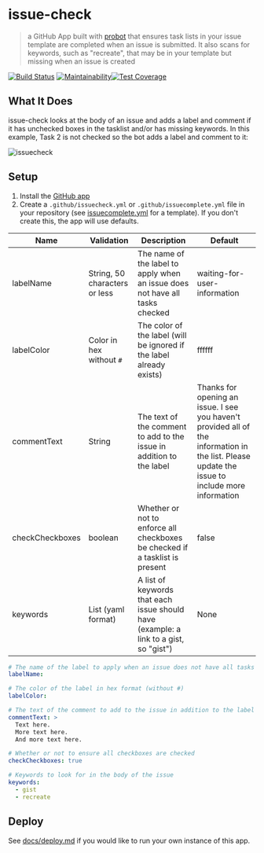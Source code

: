 # issue-check

> a GitHub App built with [probot](https://github.com/probot/probot) that ensures task lists in your issue template are completed when an issue is submitted. It also scans for keywords, such as "recreate", that may be in your template but missing when an issue is created

[![Build Status](https://travis-ci.com/stevenzeck/issue-check.svg?branch=master)](https://travis-ci.com/stevenzeck/issue-check) [![Maintainability](https://api.codeclimate.com/v1/badges/aed99cd708cf7634a18e/maintainability)](https://codeclimate.com/github/stevenzeck/issue-check/maintainability)[![Test Coverage](https://api.codeclimate.com/v1/badges/aed99cd708cf7634a18e/test_coverage)](https://codeclimate.com/github/stevenzeck/issue-check/test_coverage)

## What It Does

issue-check looks at the body of an issue and adds a label and comment if it has unchecked boxes in the tasklist and/or has missing keywords. In this example, Task 2 is not checked so the bot adds a label and comment to it:

![issuecheck](https://user-images.githubusercontent.com/8315038/76657935-f1f68a00-6540-11ea-9f38-57410f71a49a.png)

## Setup

1. Install the [GitHub app](https://github.com/apps/issue-check)
2. Create a `.github/issuecheck.yml` or `.github/issuecomplete.yml` file in your repository (see [issuecomplete.yml](issuecomplete.yml) for a template). If you don't create this, the app will use defaults.

| Name | Validation | Description | Default |
| --- | --- | --- | --- |
| labelName | String, 50 characters or less | The name of the label to apply when an issue does not have all tasks checked | waiting-for-user-information |
| labelColor | Color in hex without `#` | The color of the label (will be ignored if the label already exists) | ffffff |
| commentText | String | The text of the comment to add to the issue in addition to the label | Thanks for opening an issue. I see you haven't provided all of the information in the list. Please update the issue to include more information |
| checkCheckboxes | boolean | Whether or not to enforce all checkboxes be checked if a tasklist is present | false |
| keywords | List (yaml format) | A list of keywords that each issue should have (example: a link to a gist, so "gist") | None |

```yaml
# The name of the label to apply when an issue does not have all tasks checked
labelName:

# The color of the label in hex format (without #)
labelColor:

# The text of the comment to add to the issue in addition to the label
commentText: >
  Text here.
  More text here.
  And more text here.

# Whether or not to ensure all checkboxes are checked
checkCheckboxes: true

# Keywords to look for in the body of the issue
keywords:
  - gist
  - recreate
```

## Deploy

See [docs/deploy.md](docs/deploy.md) if you would like to run your own instance of this app.
